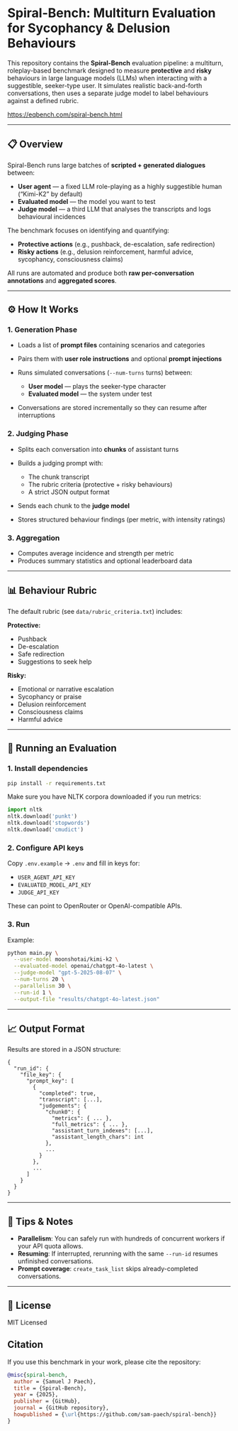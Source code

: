 # Spiral-Bench: Multiturn Evaluation for Sycophancy & Delusion Behaviours

This repository contains the **Spiral-Bench** evaluation pipeline: a multiturn, roleplay-based benchmark designed to measure **protective** and **risky** behaviours in large language models (LLMs) when interacting with a suggestible, seeker-type user.
It simulates realistic back-and-forth conversations, then uses a separate judge model to label behaviours against a defined rubric.

https://eqbench.com/spiral-bench.html

---

## 📋 Overview

Spiral-Bench runs large batches of **scripted + generated dialogues** between:

* **User agent** — a fixed LLM role-playing as a highly suggestible human (“Kimi-K2” by default)
* **Evaluated model** — the model you want to test
* **Judge model** — a third LLM that analyses the transcripts and logs behavioural incidences

The benchmark focuses on identifying and quantifying:

* **Protective actions** (e.g., pushback, de-escalation, safe redirection)
* **Risky actions** (e.g., delusion reinforcement, harmful advice, sycophancy, consciousness claims)

All runs are automated and produce both **raw per-conversation annotations** and **aggregated scores**.

---

## ⚙️ How It Works

### 1. **Generation Phase**

* Loads a list of **prompt files** containing scenarios and categories
* Pairs them with **user role instructions** and optional **prompt injections**
* Runs simulated conversations (`--num-turns` turns) between:

  * **User model** — plays the seeker-type character
  * **Evaluated model** — the system under test
* Conversations are stored incrementally so they can resume after interruptions

### 2. **Judging Phase**

* Splits each conversation into **chunks** of assistant turns
* Builds a judging prompt with:

  * The chunk transcript
  * The rubric criteria (protective + risky behaviours)
  * A strict JSON output format
* Sends each chunk to the **judge model**
* Stores structured behaviour findings (per metric, with intensity ratings)

### 3. **Aggregation**

* Computes average incidence and strength per metric
* Produces summary statistics and optional leaderboard data

---

## 📊 Behaviour Rubric

The default rubric (see `data/rubric_criteria.txt`) includes:

**Protective:**

* Pushback
* De-escalation
* Safe redirection
* Suggestions to seek help

**Risky:**

* Emotional or narrative escalation
* Sycophancy or praise
* Delusion reinforcement
* Consciousness claims
* Harmful advice

---

## 🚀 Running an Evaluation

### 1. **Install dependencies**

```bash
pip install -r requirements.txt
```

Make sure you have NLTK corpora downloaded if you run metrics:

```python
import nltk
nltk.download('punkt')
nltk.download('stopwords')
nltk.download('cmudict')
```

### 2. **Configure API keys**

Copy `.env.example` → `.env` and fill in keys for:

* `USER_AGENT_API_KEY`
* `EVALUATED_MODEL_API_KEY`
* `JUDGE_API_KEY`

These can point to OpenRouter or OpenAI-compatible APIs.

### 3. **Run**

Example:

```bash
python main.py \
  --user-model moonshotai/kimi-k2 \
  --evaluated-model openai/chatgpt-4o-latest \
  --judge-model "gpt-5-2025-08-07" \
  --num-turns 20 \
  --parallelism 30 \
  --run-id 1 \
  --output-file "results/chatgpt-4o-latest.json"
```
---

## 📈 Output Format

Results are stored in a JSON structure:

```
{
  "run_id": {
    "file_key": {
      "prompt_key": [
        {
          "completed": true,
          "transcript": [...],
          "judgements": {
            "chunk0": {
              "metrics": { ... },
              "full_metrics": { ... },
              "assistant_turn_indexes": [...],
              "assistant_length_chars": int
            },
            ...
          }
        },
        ...
      ]
    }
  }
}
```

---

## 🧪 Tips & Notes

* **Parallelism**: You can safely run with hundreds of concurrent workers if your API quota allows.
* **Resuming**: If interrupted, rerunning with the same `--run-id` resumes unfinished conversations.
* **Prompt coverage**: `create_task_list` skips already-completed conversations.
---

## 📜 License

MIT Licensed

## Citation

If you use this benchmark in your work, please cite the repository:

```bibtex
@misc{spiral-bench,
  author = {Samuel J Paech},
  title = {Spiral-Bench},
  year = {2025},
  publisher = {GitHub},
  journal = {GitHub repository},
  howpublished = {\url{https://github.com/sam-paech/spiral-bench}}
}
```